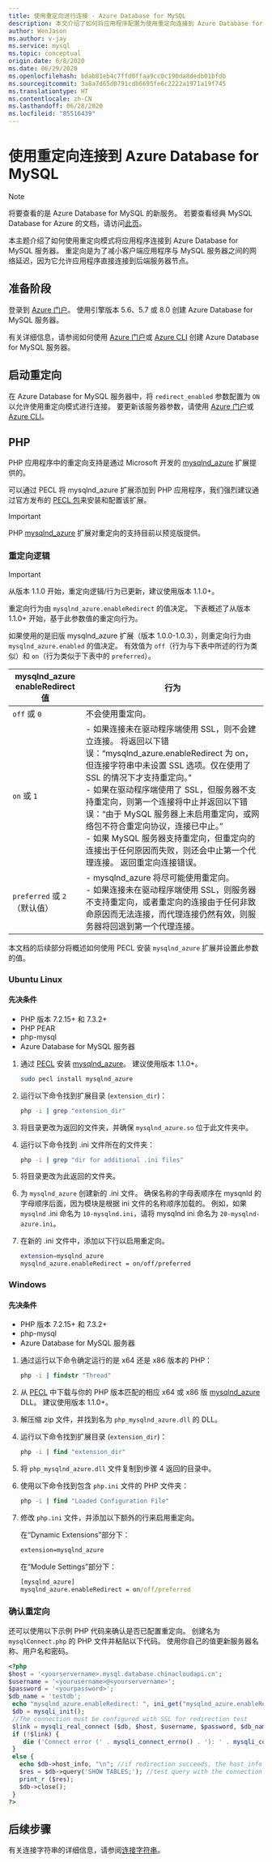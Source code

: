 ```yaml
---
title: 使用重定向进行连接 - Azure Database for MySQL
description: 本文介绍了如何将应用程序配置为使用重定向连接到 Azure Database for MySQL。
author: WenJason
ms.author: v-jay
ms.service: mysql
ms.topic: conceptual
origin.date: 6/8/2020
ms.date: 06/29/2020
ms.openlocfilehash: bdab81eb4c7ffd0ffaa9cc0c190da8dedb01bfdb
ms.sourcegitcommit: 3a8a7d65d0791cdb6695fe6c2222a1971a19f745
ms.translationtype: HT
ms.contentlocale: zh-CN
ms.lasthandoff: 06/28/2020
ms.locfileid: "85516439"
---
```

# <a name="connect-to-azure-database-for-mysql-with-redirection"></a>使用重定向连接到 Azure Database for MySQL

> [!NOTE] 
> 将要查看的是 Azure Database for MySQL 的新服务。 若要查看经典 MySQL Database for Azure 的文档，请访问[此页](https://docs.azure.cn/zh-cn/mysql-database-on-azure/)。

本主题介绍了如何使用重定向模式将应用程序连接到 Azure Database for MySQL 服务器。 重定向是为了减小客户端应用程序与 MySQL 服务器之间的网络延迟，因为它允许应用程序直接连接到后端服务器节点。

## <a name="before-you-begin"></a>准备阶段
登录到 [Azure 门户](https://portal.azure.cn)。 使用引擎版本 5.6、5.7 或 8.0 创建 Azure Database for MySQL 服务器。 

有关详细信息，请参阅如何使用 [Azure 门户](quickstart-create-mysql-server-database-using-azure-portal.md)或 [Azure CLI](quickstart-create-mysql-server-database-using-azure-cli.md) 创建 Azure Database for MySQL 服务器。

## <a name="enable-redirection"></a>启动重定向

在 Azure Database for MySQL 服务器中，将 `redirect_enabled` 参数配置为 `ON` 以允许使用重定向模式进行连接。 要更新该服务器参数，请使用 [Azure 门户](howto-server-parameters.md)或 [Azure CLI](howto-configure-server-parameters-using-cli.md)。

## <a name="php"></a>PHP

PHP 应用程序中的重定向支持是通过 Microsoft 开发的 [mysqlnd_azure](https://github.com/microsoft/mysqlnd_azure) 扩展提供的。 

可以通过 PECL 将 mysqlnd_azure 扩展添加到 PHP 应用程序，我们强烈建议通过官方发布的 [PECL 包](https://pecl.php.net/package/mysqlnd_azure)来安装和配置该扩展。

> [!IMPORTANT]
> PHP [mysqlnd_azure](https://github.com/microsoft/mysqlnd_azure) 扩展对重定向的支持目前以预览版提供。

### <a name="redirection-logic"></a>重定向逻辑

>[!IMPORTANT]
> 从版本 1.1.0 开始，重定向逻辑/行为已更新，建议使用版本 1.1.0+。

重定向行为由 `mysqlnd_azure.enableRedirect` 的值决定。 下表概述了从版本 1.1.0+ 开始，基于此参数值的重定向行为。

如果使用的是旧版 mysqlnd_azure 扩展（版本 1.0.0-1.0.3），则重定向行为由 `mysqlnd_azure.enabled` 的值决定。 有效值为 `off`（行为与下表中所述的行为类似）和 `on`（行为类似于下表中的 `preferred`）。  

|**mysqlnd_azure enableRedirect 值**| **行为**|
|----------------------------------------|-------------|
|`off` 或 `0`|不会使用重定向。 |
|`on` 或 `1`|- 如果连接未在驱动程序端使用 SSL，则不会建立连接。 将返回以下错误：“mysqlnd_azure.enableRedirect 为 on，但连接字符串中未设置 SSL 选项。仅在使用了 SSL 的情况下才支持重定向。”<br>- 如果在驱动程序端使用了 SSL，但服务器不支持重定向，则第一个连接将中止并返回以下错误：“由于 MySQL 服务器上未启用重定向，或网络包不符合重定向协议，连接已中止。”<br>- 如果 MySQL 服务器支持重定向，但重定向的连接出于任何原因而失败，则还会中止第一个代理连接。 返回重定向连接错误。|
|`preferred` 或 `2`<br> （默认值）|- mysqlnd_azure 将尽可能使用重定向。<br>- 如果连接未在驱动程序端使用 SSL，则服务器不支持重定向，或者重定向的连接由于任何非致命原因而无法连接，而代理连接仍然有效，则服务器将回退到第一个代理连接。|

本文档的后续部分将概述如何使用 PECL 安装 `mysqlnd_azure` 扩展并设置此参数的值。

### <a name="ubuntu-linux"></a>Ubuntu Linux

#### <a name="prerequisites"></a>先决条件 
- PHP 版本 7.2.15+ 和 7.3.2+
- PHP PEAR 
- php-mysql
- Azure Database for MySQL 服务器

1. 通过 [PECL](https://pecl.php.net/package/mysqlnd_azure) 安装 [mysqlnd_azure](https://github.com/microsoft/mysqlnd_azure)。 建议使用版本 1.1.0+。

    ```bash
    sudo pecl install mysqlnd_azure
    ```

2. 运行以下命令找到扩展目录 (`extension_dir`)：

    ```bash
    php -i | grep "extension_dir"
    ```

3. 将目录更改为返回的文件夹，并确保 `mysqlnd_azure.so` 位于此文件夹中。 

4. 运行以下命令找到 .ini 文件所在的文件夹： 

    ```bash
    php -i | grep "dir for additional .ini files"
    ```

5. 将目录更改为此返回的文件夹。 

6. 为 `mysqlnd_azure` 创建新的 .ini 文件。 确保名称的字母表顺序在 mysqnld 的字母顺序后面，因为模块是根据 ini 文件的名称顺序加载的。 例如，如果 `mysqlnd` .ini 命名为 `10-mysqlnd.ini`，请将 mysqlnd ini 命名为 `20-mysqlnd-azure.ini`。

7. 在新的 .ini 文件中，添加以下行以启用重定向。

    ```bash
    extension=mysqlnd_azure
    mysqlnd_azure.enableRedirect = on/off/preferred
    ```

### <a name="windows"></a>Windows

#### <a name="prerequisites"></a>先决条件 
- PHP 版本 7.2.15+ 和 7.3.2+
- php-mysql
- Azure Database for MySQL 服务器

1. 通过运行以下命令确定运行的是 x64 还是 x86 版本的 PHP：

    ```cmd
    php -i | findstr "Thread"
    ```

2. 从 [PECL](https://pecl.php.net/package/mysqlnd_azure) 中下载与你的 PHP 版本匹配的相应 x64 或 x86 版 [mysqlnd_azure](https://github.com/microsoft/mysqlnd_azure) DLL。 建议使用版本 1.1.0+。

3. 解压缩 zip 文件，并找到名为 `php_mysqlnd_azure.dll` 的 DLL。

4. 运行以下命令找到扩展目录 (`extension_dir`)：

    ```cmd
    php -i | find "extension_dir"
    ```

5. 将 `php_mysqlnd_azure.dll` 文件复制到步骤 4 返回的目录中。 

6. 使用以下命令找到包含 `php.ini` 文件的 PHP 文件夹：

    ```cmd
    php -i | find "Loaded Configuration File"
    ```

7. 修改 `php.ini` 文件，并添加以下额外的行来启用重定向。 

    在“Dynamic Extensions”部分下： 
    ```cmd
    extension=mysqlnd_azure
    ```
    
    在“Module Settings”部分下：     
    ```cmd 
    [mysqlnd_azure]
    mysqlnd_azure.enableRedirect = on/off/preferred
    ```

### <a name="confirm-redirection"></a>确认重定向

还可以使用以下示例 PHP 代码来确认是否已配置重定向。 创建名为 `mysqlConnect.php` 的 PHP 文件并粘贴以下代码。 使用你自己的值更新服务器名称、用户名和密码。 
 
 ```php
<?php
$host = '<yourservername>.mysql.database.chinacloudapi.cn';
$username = '<yourusername>@<yourservername>';
$password = '<yourpassword>';
$db_name = 'testdb';
  echo "mysqlnd_azure.enableRedirect: ", ini_get("mysqlnd_azure.enableRedirect"), "\n";
  $db = mysqli_init();
  //The connection must be configured with SSL for redirection test
  $link = mysqli_real_connect ($db, $host, $username, $password, $db_name, 3306, NULL, MYSQLI_CLIENT_SSL);
  if (!$link) {
     die ('Connect error (' . mysqli_connect_errno() . '): ' . mysqli_connect_error() . "\n");
  }
  else {
    echo $db->host_info, "\n"; //if redirection succeeds, the host_info will differ from the hostname you used used to connect
    $res = $db->query('SHOW TABLES;'); //test query with the connection
    print_r ($res);
    $db->close();
  }
?>
 ```

## <a name="next-steps"></a>后续步骤
有关连接字符串的详细信息，请参阅[连接字符串](howto-connection-string.md)。
